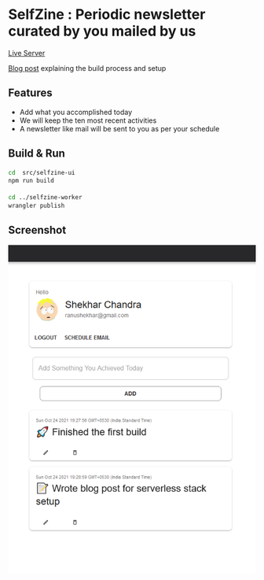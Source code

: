 # SelfZine : Periodic newsletter curated by you mailed by us


[Live Server](https://selfzine-worker.makeall.workers.dev/)

[Blog post](https://makeall.dev/notepad/cloudflare-serverless-stack-scaffold/) explaining the build process and setup

## Features

* Add what you accomplished today
* We will keep the ten most recent activities
* A newsletter like mail will be sent to you as per your schedule

## Build & Run

```sh
cd  src/selfzine-ui
npm run build

cd ../selfzine-worker
wrangler publish
```

## Screenshot

![screenshot](screenshot.PNG)
